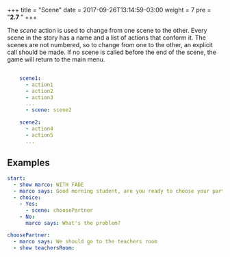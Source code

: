 +++
title = "Scene"
date =  2017-09-26T13:14:59-03:00
weight = 7
pre = "<b>2.7 </b>"
+++

The _scene_ action is used to change from one scene to the other. Every scene in the story has a name and a list of actions that conform it. The scenes are not numbered, so to change from one to the other, an explicit call should be made.
If no scene is called before the end of the scene, the game will return to the main menu.


```yaml
    
    scene1:
      - action1
      - action2
      - action3
      ...
      - scene: scene2

    scene2:
      - action4
      - action5
      ...

```

## Examples
```yaml  
start:
  - show marco: WITH FADE
  - marco says: Good morning student, are you ready to choose your partner?
  - choice:
    - Yes:
      - scene: choosePartner
    - No:
      marco says: What's the problem?

choosePartner: 
  - marco says: We should go to the teachers room
  - show teachersRoom:

```